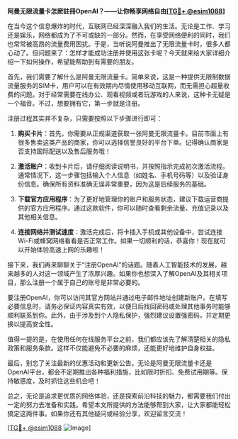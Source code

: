 **阿曼无限流量卡怎麽註冊OpenAI？——让你畅享网络自由[[TG💪+ @esim1088](https://t.me/s/esim1088)]**

在当今这个信息爆炸的时代，互联网已经深深融入我们的生活。无论是工作、学习还是娱乐，网络都成为了不可或缺的一部分。然而，在享受网络便利的同时，我们也常常被高昂的流量费用困扰。于是，当听说阿曼推出了无限流量卡时，很多人都心动了。但问题来了：怎样才能成功注册并使用这张卡呢？今天就来给大家详细介绍一下如何操作，希望能帮助到有需要的朋友。

首先，我们需要了解什么是阿曼无限流量卡。简单来说，这是一种提供无限制数据流量服务的SIM卡，用户可以在有效期内尽情使用移动互联网，而无需担心超量收费的问题。对于经常需要在线办公、观看视频或者玩游戏的人来说，这种卡无疑是一个福音。不过，想要拥有它，第一步就是注册。

注册过程其实并不复杂，只需要按照以下步骤进行即可：

1. **购买卡片**：首先，你需要从正规渠道获取一张阿曼无限流量卡。目前市面上有很多售卖这类产品的商家，你可以选择信誉良好的平台下单。记得确认商家是否支持国际配送以及售后服务哦！

2. **激活账户**：收到卡片后，请仔细阅读说明书，并按照指示完成初次激活流程。通常情况下，这一步骤包括输入个人信息（如姓名、手机号码等）以及验证身份信息。确保所有资料准确无误非常重要，因为这是后续服务的基础。

3. **下载官方应用程序**：为了更好地管理你的账户和服务状态，建议下载运营商提供的官方应用程序。通过这款软件，你可以随时查看剩余流量、充值记录以及其他相关信息。

4. **连接网络并测试速度**：激活完成后，将卡插入手机或其他设备中，尝试连接Wi-Fi或蜂窝网络看看是否正常工作。如果一切顺利的话，恭喜你！现在就可以开始体验高速上网的乐趣啦！

接下来，我们再来聊聊关于“注册OpenAI”的话题。随着人工智能技术的发展，越来越多的人对这一领域产生了浓厚兴趣。如果你也想深入了解OpenAI及其相关项目，那么注册一个属于自己的账号是非常必要的。

要注册OpenAI，你可以访问其官方网站并通过电子邮件地址创建新账户。在填写必要信息时，请务必保证内容真实有效，以便日后找回密码或处理其他事务时能够顺利联系到你。此外，由于涉及到个人隐私保护，强烈建议设置强密码，并定期更换以提高安全性。

值得一提的是，在使用任何在线服务平台之前，我们都应该先了解清楚相关的隐私政策和服务条款。这样不仅能避免不必要的麻烦，还能更好地维护自身权益。

最后，别忘了关注最新的优惠活动和更新公告。无论是阿曼无限流量卡还是OpenAI平台，都会不定期推出各种福利措施，比如限时折扣、免费试用期等。保持敏感度，及时抓住这些机会吧！

总之，无论是追求更优质的网络体验，还是探索前沿科技的魅力，都需要我们付出一定的努力去准备和实践。希望本文所提供的方法能够帮到大家，让大家都能轻松搞定这两件事。如果你还有其他疑问或经验分享，欢迎留言交流！

[[TG💪+ @esim1088](https://t.me/s/esim1088) ![Image](https://i.postimg.cc/4NQfJmqS/Snipaste-2025-05-13-00-14-12.png)]
